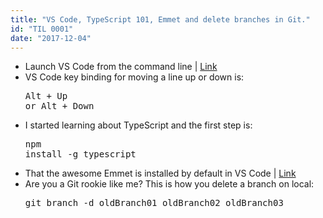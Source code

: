 ```yaml
---
title: "VS Code, TypeScript 101, Emmet and delete branches in Git."
id: "TIL 0001"
date: "2017-12-04"
---
```


* Launch VS Code from the command line | [Link](https://code.visualstudio.com/docs/setup/mac) 
* VS Code key binding for moving a line up or down is: <pre>Alt + Up or Alt + Down</pre>
* I started learning about TypeScript and the first step is: <pre>npm install -g typescript</pre>
* That the awesome Emmet is installed by default in VS Code | [Link](https://code.visualstudio.com/blogs/2017/08/07/emmet-2.0)
* Are you a Git rookie like me? This is how you delete a branch on local: <pre>git branch -d oldBranch01 oldBranch02 oldBranch03</pre>